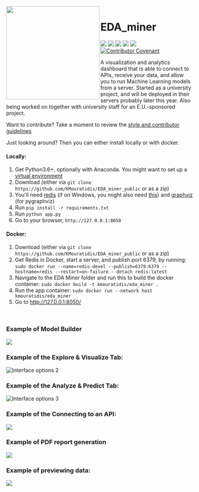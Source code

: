 <img src="https://raw.githubusercontent.com/KMouratidis/EDA_miner_public/master/EDA_miner/assets/images/y3d.png" width="250" align="left">

# EDA_miner

<badges> <img src="https://img.shields.io/badge/doc--coverage-73%25-green.svg"> <img src="https://img.shields.io/badge/code--coverage-48%25-yellow.svg"> <img src="https://img.shields.io/badge/tests-100%25-brightgreen.svg"> <a href="https://www.gnu.org/licenses/gpl-3.0"><img src="https://img.shields.io/badge/License-GPLv3-blue.svg"></a> <img src="https://img.shields.io/badge/docker%20build-passing-brightgreen.svg">  [![Contributor Covenant](https://img.shields.io/badge/Contributor%20Covenant-v1.4%20adopted%20(modified)-ff69b4.svg)](CODE_OF_CONDUCT.md)  </badges>

A visualization and analytics dashboard that is able to connect to APIs, receive your data,
and allow you to run Machine Learning models from a server. Started as a university project, and will be deployed in their servers probably later this year.
Also being worked on together with university staff for an E.U.-sponsored project.


Want to contribute? Take a moment to review the [style and contributor guidelines](https://github.com/KMouratidis/EDA_miner_public/wiki/Style-guide-and-contributor-guidelines)

Just looking around? Then you can either install locally or with docker.

#### Locally:
1. Get Python3.6+, optionally with Anaconda. You might want to set up a [virtual environment](https://stackoverflow.com/questions/41972261/what-is-a-virtualenv-and-why-should-i-use-one)
2. Download (either via `git clone https://github.com/KMouratidis/EDA_miner_public` or as a zip)
3. You'll need [redis](https://redis.io) (if on Windows, you might also need [this](https://github.com/dmajkic/redis/downloads)) and [graphviz](https://www.graphviz.org/) (for pygraphviz)
4. Run `pip install -r requirements.txt`
5. Run `python app.py`
6. Go to your browser, `http://127.0.0.1:8050`

#### Docker:
1. Download (either via `git clone https://github.com/KMouratidis/EDA_miner_public` or as a zip)
2. Get Redis in Docker, start a server, and publish port 6379, by running: `sudo docker run --name=redis-devel --publish=6379:6379 --hostname=redis --restart=on-failure --detach redis:latest`
3. Navigate to the EDA Miner folder and run this to build the docker container: `sudo docker build -t kmouratidis/eda_miner .`
4. Run the app container: `sudo docker run --network host kmouratidis/eda_miner`
5. Go to http://127.0.0.1:8050/
<br>

### Example of Model Builder

![](https://raw.githubusercontent.com/KMouratidis/EDA_miner_public/master/images/screenshots/ModelBuilder.png)

### Example of the Explore & Visualize Tab:

![Interface options 2](https://raw.githubusercontent.com/KMouratidis/EDA_miner_public/master/images/screenshots/Baseline.png)

### Example of the Analyze & Predict Tab:

![Interface options 3](https://raw.githubusercontent.com/KMouratidis/EDA_miner_public/master/images/screenshots/FittingModels.png)

### Example of the Connecting to an API:

![](https://raw.githubusercontent.com/KMouratidis/EDA_miner_public/master/images/screenshots/API_connect.png)

### Example of PDF report generation
![](https://raw.githubusercontent.com/KMouratidis/EDA_miner_public/master/images/screenshots/PDF_Reports.png)

### Example of previewing data:

![](https://raw.githubusercontent.com/KMouratidis/EDA_miner_public/master/images/screenshots/Preview_Data.png)
